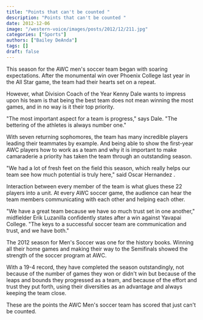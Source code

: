 ```yaml
---
title: "Points that can't be counted "
description: "Points that can't be counted "
date: 2012-12-06
image: "/western-voice/images/posts/2012/12/211.jpg"
categories: ["Sports"]
authors: ["Bailey DeAnda"]
tags: []
draft: false
---
```

This season for the AWC men's soccer team began with soaring expectations. After the monumental win over Phoenix College last year in the All Star game, the team had their hearts set on a repeat.

However, what Division Coach of the Year Kenny Dale wants to impress upon his team is that being the best team does not mean winning the most games, and in no way is it their top priority.

"The most important aspect for a team is progress," says Dale. "The bettering of the athletes is always number one."

With seven returning sophomores, the team has many incredible players leading their teammates by example. And being able to show the first-year AWC players how to work as a team and why it is important to make camaraderie a priority has taken the team through an outstanding season.

"We had a lot of fresh feet on the field this season, which really helps our team see how much potential is truly here," said Oscar Hernandez .

Interaction between every member of the team is what glues these 22 players into a unit. At every AWC soccer game, the audience can hear the team members communicating with each other and helping each other.

"We have a great team because we have so much trust set in one another," midfielder Erik Luzanilla confidently states after a win against Yavapai College. "The keys to a successful soccer team are communication and trust, and we have both."

The 2012 season for Men's Soccer was one for the history books. Winning all their home games and making their way to the Semifinals showed the strength of the soccer program at AWC.

With a 19-4 record, they have completed the season outstandingly, not because of the number of games they won or didn't win but because of the leaps and bounds they progressed as a team, and because of the effort and trust they put forth, using their diversities as an advantage and always keeping the team close.

These are the points the AWC Men's soccer team has scored that just can't be counted.